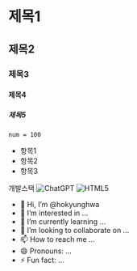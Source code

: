 # 제목1
## 제목2
### 제목3
#### 제목4
##### 제목5

`num = 100`

* 항목1
* 항목2
* 항목3

개발스택
![ChatGPT](https://img.shields.io/badge/chatGPT-74aa9c?style=for-the-badge&logo=openai&logoColor=white)
![HTML5](https://img.shields.io/badge/html5-%23E34F26.svg?style=for-the-badge&logo=html5&logoColor=white)

- 👋 Hi, I’m @hokyunghwa
- 👀 I’m interested in ...
- 🌱 I’m currently learning ...
- 💞️ I’m looking to collaborate on ...
- 📫 How to reach me ...
- 😄 Pronouns: ...
- ⚡ Fun fact: ...

<!---
hokyunghwa/hokyunghwa is a ✨ special ✨ repository because its `README.md` (this file) appears on your GitHub profile.
You can click the Preview link to take a look at your changes.
--->
